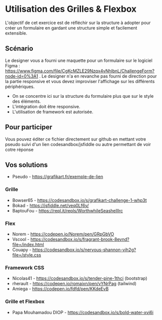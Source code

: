 # Utilisation des Grilles & Flexbox

L'objectif de cet exercice est de réfléchir sur la structure à adopter pour créer un formulaire en gardant une structure simple et facilement extensible.


## Scénario

Le designer vous a fourni une maquette pour un formulaire sur le logiciel Figma : https://www.figma.com/file/CgKcMZLE29Nzqx4vNhlbnL/ChallengeForm?node-id=0%3A1 . Le designer n'a en revanche pas fourni de direction pour la partie responsive et vous devez improviser l'affichage sur les différents périphériques.

- On se concentre ici sur la structure du formulaire plus que sur le style des éléments.
- L'intégration doit être responsive.
- L'utilisation de framework est autorisée.

## Pour participer

Vous pouvez éditer ce fichier directement sur github en mettant votre pseudo suivi d'un lien codesandbox/jsfiddle ou autre permettant de voir cotre réponse

## Vos solutions

- Pseudo - https://grafikart.fr/exemple-de-lien

### Grille

- Bowser65 - https://codesandbox.io/s/grafikart-challenge-1-whp3t
- Bokad - https://jsfiddle.net/veq0Lf6y/
- BaptouFou - https://repl.it/repls/WorthwhileSeashellIrc

### Flex

- Norem - https://codepen.io/Norem/pen/GRpGbVO
- Vscool - https://codesandbox.io/s/fragrant-brook-8evnd?file=/index.html
- Couapy - https://codesandbox.io/s/nervous-shannon-vih2g?file=/style.css

### Framework CSS 

- Nicolas41 - https://codesandbox.io/s/tender-pine-1thci (bootstrap)
- rherault - https://codepen.io/romaixn/pen/vYNrPag (tailwind)
- Amiega - https://codepen.io/fdfd/pen/KKdeEvB

### Grille et Flexbox 

- Papa Mouhamadou DIOP - https://codesandbox.io/s/bold-water-xvj6i

